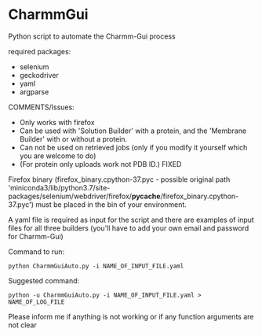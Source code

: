 # CharmmGui

Python script to automate the Charmm-Gui process 

required packages:
- selenium
- geckodriver
- yaml
- argparse

COMMENTS/Issues:
- Only works with firefox
- Can be used with 'Solution Builder' with a protein, and the 'Membrane Builder' with or without a protein.
- Can not be used on retrieved jobs (only if you modify it yourself which you are welcome to do)
- (For protein only uploads work not PDB ID.) FIXED

Firefox binary (firefox_binary.cpython-37.pyc - possible original path 'miniconda3/lib/python3.7/site-packages/selenium/webdriver/firefox/__pycache__/firefox_binary.cpython-37.pyc') must be placed in the bin of your environment.

A yaml file is required as input for the script and there are examples of input files for all three builders (you'll have to add your own email and password for Charmm-Gui)

Command to run:
```
python CharmmGuiAuto.py -i NAME_OF_INPUT_FILE.yaml
```

Suggested command:
```
python -u CharmmGuiAuto.py -i NAME_OF_INPUT_FILE.yaml > NAME_OF_LOG_FILE
```

Please inform me if anything is not working or if any function arguments are not clear
